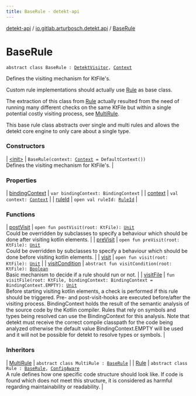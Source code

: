 ```yaml
---
title: BaseRule - detekt-api
---
```


[detekt-api](../../index.html) / [io.gitlab.arturbosch.detekt.api](../index.html) / [BaseRule](./index.html)

# BaseRule

`abstract class BaseRule : `[`DetektVisitor`](../-detekt-visitor/index.html)`, `[`Context`](../-context/index.html)

Defines the visiting mechanism for KtFile's.

Custom rule implementations should actually use [Rule](../-rule/index.html) as base class.

The extraction of this class from [Rule](../-rule/index.html) actually resulted from the need
of running many different checks on the same KtFile but within a single
potential costly visiting process, see [MultiRule](../-multi-rule/index.html).

This base rule class abstracts over single and multi rules and allows the
detekt core engine to only care about a single type.

### Constructors

| [&lt;init&gt;](-init-.html) | `BaseRule(context: `[`Context`](../-context/index.html)` = DefaultContext())`<br>Defines the visiting mechanism for KtFile's. |

### Properties

| [bindingContext](binding-context.html) | `var bindingContext: BindingContext` |
| [context](context.html) | `val context: `[`Context`](../-context/index.html) |
| [ruleId](rule-id.html) | `open val ruleId: `[`RuleId`](../-rule-id.html) |

### Functions

| [postVisit](post-visit.html) | `open fun postVisit(root: KtFile): `[`Unit`](https://kotlinlang.org/api/latest/jvm/stdlib/kotlin/-unit/index.html)<br>Could be overridden by subclasses to specify a behaviour which should be done after visiting kotlin elements. |
| [preVisit](pre-visit.html) | `open fun preVisit(root: KtFile): `[`Unit`](https://kotlinlang.org/api/latest/jvm/stdlib/kotlin/-unit/index.html)<br>Could be overridden by subclasses to specify a behaviour which should be done before visiting kotlin elements. |
| [visit](visit.html) | `open fun visit(root: KtFile): `[`Unit`](https://kotlinlang.org/api/latest/jvm/stdlib/kotlin/-unit/index.html) |
| [visitCondition](visit-condition.html) | `abstract fun visitCondition(root: KtFile): `[`Boolean`](https://kotlinlang.org/api/latest/jvm/stdlib/kotlin/-boolean/index.html)<br>Basic mechanism to decide if a rule should run or not. |
| [visitFile](visit-file.html) | `fun visitFile(root: KtFile, bindingContext: BindingContext = BindingContext.EMPTY): `[`Unit`](https://kotlinlang.org/api/latest/jvm/stdlib/kotlin/-unit/index.html)<br>Before starting visiting kotlin elements, a check is performed if this rule should be triggered. Pre- and post-visit-hooks are executed before/after the visiting process. BindingContext holds the result of the semantic analysis of the source code by the Kotlin compiler. Rules that rely on symbols and types being resolved can use the BindingContext for this analysis. Note that detekt must receive the correct compile classpath for the code being analyzed otherwise the default value BindingContext.EMPTY will be used and it will not be possible for detekt to resolve types or symbols. |

### Inheritors

| [MultiRule](../-multi-rule/index.html) | `abstract class MultiRule : `[`BaseRule`](./index.html) |
| [Rule](../-rule/index.html) | `abstract class Rule : `[`BaseRule`](./index.html)`, `[`ConfigAware`](../-config-aware/index.html)<br>A rule defines how one specific code structure should look like. If code is found which does not meet this structure, it is considered as harmful regarding maintainability or readability. |

